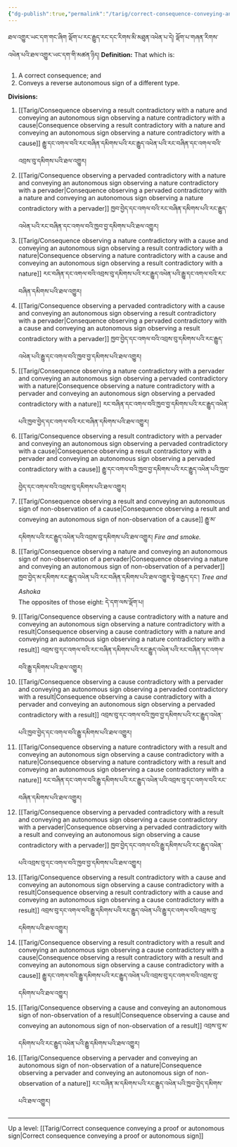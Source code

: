 ```yaml
---
{"dg-publish":true,"permalink":"/tarig/correct-consequence-conveying-an-opposite-of-different-type/"}
---
```


ཐལ་འགྱུར་ཡང་དག་གང་ཞིག ལྡོག་པ་རང་རྒྱུད་རང་དང་རིགས་མི་མཐུན་འཕེན་པ་དེ། ལྡོག་པ་གཞན་རིགས་འཕེན་པའི་ཐལ་འགྱུར་ཡང་དག་གི་མཚན་ཉིད།
**Definition:** That which is:
1. A correct consequence; and
2. Conveys a reverse autonomous sign of a different type.

**Divisions:**
1. [[Tarig/Consequence observing a result contradictory with a nature and conveying an autonomous sign observing a nature contradictory with a cause\|Consequence observing a result contradictory with a nature and conveying an autonomous sign observing a nature contradictory with a cause]]
   རྒྱུ་དང་འགལ་བའི་རང་བཞིན་དམིགས་པའི་རང་རྒྱུད་འཕེན་པའི་རང་བཞིན་དང་འགལ་བའི་འབྲས་བུ་དམིགས་པའི་ཐལ་འགྱུར།
2. [[Tarig/Consequence observing a pervaded contradictory with a nature and conveying an autonomous sign observing a nature contradictory with a pervader\|Consequence observing a pervaded contradictory with a nature and conveying an autonomous sign observing a nature contradictory with a pervader]]
   ཁྱབ་བྱེད་དང་འགལ་བའི་རང་བཞིན་དམིགས་པའི་རང་རྒྱུད་འཕེན་པའི་རང་བཞིན་དང་འགལ་བའི་ཁྱབ་བྱ་དམིགས་པའི་ཐལ་འགྱུར།
3. [[Tarig/Consequence observing a nature contradictory with a cause and conveying an autonomous sign observing a result contradictory with a nature\|Consequence observing a nature contradictory with a cause and conveying an autonomous sign observing a result contradictory with a nature]]
   རང་བཞིན་དང་འགལ་བའི་འབྲས་བུ་དམིགས་པའི་རང་རྒྱུད་འཕེན་པའི་རྒྱུ་དང་འགལ་བའི་རང་བཞིན་དམིགས་པའི་ཐལ་འགྱུར།
4. [[Tarig/Consequence observing a pervaded contradictory with a cause and conveying an autonomous sign observing a result contradictory with a pervader\|Consequence observing a pervaded contradictory with a cause and conveying an autonomous sign observing a result contradictory with a pervader]]
   ཁྱབ་བྱེད་དང་འགལ་བའི་འབྲས་བུ་དམིགས་པའི་རང་རྒྱུད་འཕེན་པའི་རྒྱུ་དང་འགལ་བའི་ཁྱབ་བྱ་དམིགས་པའི་ཐལ་འགྱུར།
5. [[Tarig/Consequence observing a nature contradictory with a pervader and conveying an autonomous sign observing a pervaded contradictory with a nature\|Consequence observing a nature contradictory with a pervader and conveying an autonomous sign observing a pervaded contradictory with a nature]]
   རང་བཞིན་དང་འགལ་བའི་ཁྱབ་བྱ་དམིགས་པའི་རང་རྒྱུད་འཕེན་པའི་ཁྱབ་བྱེད་དང་འགལ་བའི་རང་བཞིན་དམིགས་པའི་ཐལ་འགྱུར།
6. [[Tarig/Consequence observing a result contradictory with a pervader and conveying an autonomous sign observing a pervaded contradictory with a cause\|Consequence observing a result contradictory with a pervader and conveying an autonomous sign observing a pervaded contradictory with a cause]]
   རྒྱུ་དང་འགལ་བའི་ཁྱབ་བྱ་དམིགས་པའི་རང་རྒྱུད་འཕེན་པའི་ཁྱབ་བྱེད་དང་འགལ་བའི་འབྲས་བུ་དམིགས་པའི་ཐལ་འགྱུར།
7. [[Tarig/Consequence observing a result and conveying an autonomous sign of non-observation of a cause\|Consequence observing a result and conveying an autonomous sign of non-observation of a cause]]
   རྒྱུ་མ་དམིགས་པའི་རང་རྒྱུད་འཕེན་པའི་འབྲས་བུ་དམིགས་པའི་ཐལ་འགྱུར། *Fire and smoke.*
8. [[Tarig/Consequence observing a nature and conveying an autonomous sign of non-observation of a pervader\|Consequence observing a nature and conveying an autonomous sign of non-observation of a pervader]]
   ཁྱབ་བྱེད་མ་དམིགས་རང་རྒྱུད་འཕེན་པའི་རང་བཞིན་དམིགས་པའི་ཐལ་འགྱུར་སྟེ་བརྒྱད་དང་། *Tree and Ashoka* <br>
   The opposites of those eight: དེ་དག་ལས་ལྡོག་པ།
9. [[Tarig/Consequence observing a cause contradictory with a nature and conveying an autonomous sign observing a nature contradictory with a result\|Consequence observing a cause contradictory with a nature and conveying an autonomous sign observing a nature contradictory with a result]]
   འབྲས་བུ་དང་འགལ་བའི་རང་བཞིན་དམིགས་པའི་རང་རྒྱུད་འཕེན་པའི་རང་བཞིན་དང་འགལ་བའི་རྒྱུ་དམིགས་པའི་ཐལ་འགྱུར།
10. [[Tarig/Consequence observing a cause contradictory with a pervader and conveying an autonomous sign observing a pervaded contradictory with a result\|Consequence observing a cause contradictory with a pervader and conveying an autonomous sign observing a pervaded contradictory with a result]]
    འབྲས་བུ་དང་འགལ་བའི་ཁྱབ་བྱ་དམིགས་པའི་རང་རྒྱུད་འཕེན་པའི་ཁྱབ་བྱེད་དང་འགལ་བའི་རྒྱུ་དམིགས་པའི་ཐལ་འགྱུར།
11. [[Tarig/Consequence observing a nature contradictory with a result and conveying an autonomous sign observing a cause contradictory with a nature\|Consequence observing a nature contradictory with a result and conveying an autonomous sign observing a cause contradictory with a nature]]
    རང་བཞིན་དང་འགལ་བའི་རྒྱུ་དམིགས་པའི་རང་རྒྱུད་འཕེན་པའི་འབྲས་བུ་དང་འགལ་བའི་རང་བཞིན་དམིགས་པའི་ཐལ་འགྱུར།
12. [[Tarig/Consequence observing a pervaded contradictory with a result and conveying an autonomous sign observing a cause contradictory with a pervader\|Consequence observing a pervaded contradictory with a result and conveying an autonomous sign observing a cause contradictory with a pervader]]
    ཁྱབ་བྱེད་དང་འགལ་བའི་རྒྱུ་དམིགས་པའི་རང་རྒྱུད་འཕེན་པའི་འབྲས་བུ་དང་འགལ་བའི་ཁྱབ་བྱ་དམིགས་པའི་ཐལ་འགྱུར།
13. [[Tarig/Consequence observing a result contradictory with a cause and conveying an autonomous sign observing a cause contradictory with a result\|Consequence observing a result contradictory with a cause and conveying an autonomous sign observing a cause contradictory with a result]]
    འབྲས་བུ་དང་འགལ་བའི་རྒྱུ་དམིགས་པའི་རང་རྒྱུད་འཕེན་པའི་རྒྱུ་དང་འགལ་བའི་འབྲས་བུ་དམིགས་པའི་ཐལ་འགྱུར།
14. [[Tarig/Consequence observing a result contradictory with a result and conveying an autonomous sign observing a cause contradictory with a cause\|Consequence observing a result contradictory with a result and conveying an autonomous sign observing a cause contradictory with a cause]]
    རྒྱུ་དང་འགལ་བའི་རྒྱུ་དམིགས་པའི་རང་རྒྱུད་འཕེན་པའི་འབྲས་བུ་དང་འགལ་བའི་འབྲས་བུ་དམིགས་པའི་ཐལ་འགྱུར།
15. [[Tarig/Consequence observing a cause and conveying an autonomous sign of non-observation of a result\|Consequence observing a cause and conveying an autonomous sign of non-observation of a result]]
    འབྲས་བུ་མ་དམིགས་པའི་རང་རྒྱུད་འཕེན་པའི་རྒྱུ་དམིགས་པའི་ཐལ་འགྱུར།
16. [[Tarig/Consequence observing a pervader and conveying an autonomous sign of non-observation of a nature\|Consequence observing a pervader and conveying an autonomous sign of non-observation of a nature]]
    རང་བཞིན་མ་དམིགས་པའི་རང་རྒྱུད་འཕེན་པའི་ཁྱབ་བྱེད་དམིགས་པའི་ཐལ་འགྱུར།



---
Up a level: [[Tarig/Correct consequence conveying a proof or autonomous sign\|Correct consequence conveying a proof or autonomous sign]]